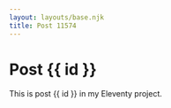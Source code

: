 ```yaml
---
layout: layouts/base.njk
title: Post 11574
---
```


# Post {{ id }}

This is post {{ id }} in my Eleventy project.
